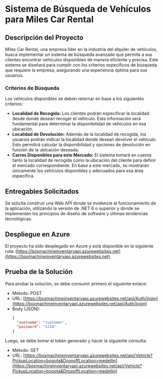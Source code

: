 # Sistema de Búsqueda de Vehículos para Miles Car Rental

## Descripción del Proyecto

Miles Car Rental, una empresa líder en la industria del alquiler de vehículos, busca implementar un sistema de búsqueda avanzado que permita a sus clientes encontrar vehículos disponibles de manera eficiente y precisa. Este sistema se diseñará para cumplir con los criterios específicos de búsqueda que requiere la empresa, asegurando una experiencia óptima para sus usuarios.

### Criterios de Búsqueda

Los vehículos disponibles se deben retornar en base a los siguientes criterios:

- **Localidad de Recogida:** Los clientes podrán especificar la localidad desde donde desean recoger el vehículo. Esta información será fundamental para determinar la disponibilidad de vehículos en esa ubicación.
- **Localidad de Devolución:** Además de la localidad de recogida, los usuarios podrán indicar la localidad donde desean devolver el vehículo. Esto permitirá calcular la disponibilidad y opciones de devolución en función de la ubicación deseada.
- **Carros Disponibles para este Mercado:** El sistema tomará en cuenta tanto la localidad de recogida como la ubicación del cliente para definir el mercado correspondiente. En base a este mercado, se mostrarán únicamente los vehículos disponibles y adecuados para esa área específica.

## Entregables Solicitados

Se solicita construir una Web API donde se evidencie el funcionamiento de la aplicación, utilizando la versión de .NET 6 o superior y donde se implementen los principios de diseño de software y últimas tendencias tecnológicas.

## Despliegue en Azure

El proyecto ha sido desplegado en Azure y está disponible en la siguiente ruta: [https://boxmachineinventaryapi.azurewebsites.net](https://boxmachineinventaryapi.azurewebsites.net)

## Prueba de la Solución

Para probar la solución, se debe consumir primero el siguiente enlace:

- Método: POST
- URL: [https://boxmachineinventaryapi.azurewebsites.net/api/Auth/login](https://boxmachineinventaryapi.azurewebsites.net/api/Auth/login)
- Body (JSON):
  ```json
  {
    "username": "customer",
    "password": "1234"
  }

Luego, se debe tomar el token generado y hacer la siguiente consulta:

- Método: GET
- URL: [https://boxmachineinventaryapi.azurewebsites.net/api/Vehicle?PickupLocation=bogota&DropoffLocation=medellin](https://boxmachineinventaryapi.azurewebsites.net/api/Vehicle?PickupLocation=bogota&DropoffLocation=medellin)